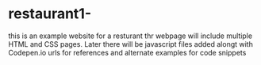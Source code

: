 # restaurant1-

this is an example website for a resturant
thr webpage will include multiple HTML and CSS pages.
Later there will be javascript files added alongt with Codepen.io urls for references and alternate examples for code snippets
